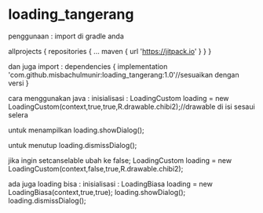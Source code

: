 # loading_tangerang

penggunaan :
import di gradle anda 

  allprojects {
		repositories {
			...
			maven { url 'https://jitpack.io' }
		}
	}
  
  dan juga import :
  dependencies {
	        implementation 'com.github.misbachulmunir:loading_tangerang:1.0'//sesuaikan dengan versi
	}
  
  cara menggunakan
  java :
  inisialisasi :
  LoadingCustom loading = new LoadingCustom(context,true,true,R.drawable.chibi2);//drawable di isi sesaui selera
  
  untuk menampilkan
  loading.showDialog();
  
  untuk menutup
  loading.dismissDialog();
  
  jika ingin setcanselable ubah ke false; 
  LoadingCustom loading = new LoadingCustom(context,false,true,R.drawable.chibi2);
  
  ada juga loading bisa :
  inisialisasi :
  LoadingBiasa loading = new LoadingBiasa(context,true,true);
  loading.showDialog();
  loading.dismissDialog();
